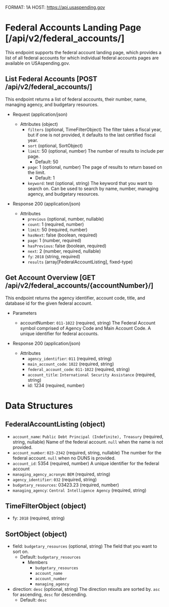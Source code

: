 FORMAT: 1A
HOST: https://api.usaspending.gov

# Federal Accounts Landing Page [/api/v2/federal_accounts/]

This endpoint supports the federal account landing page, which provides a list of all federal accounts for which individual federal accounts pages are available on USAspending.gov.

## List Federal Accounts [POST /api/v2/federal_accounts/]

This endpoint returns a list of federal accounts, their number, name, managing agency, and budgetary resources.

+ Request (application/json)
    + Attributes (object)
        + `filters` (optional, TimeFilterObject)
            The filter takes a fiscal year, but if one is not provided, it defaults to the last certified fiscal year.
        + `sort` (optional, SortObject)
        + `limit`: 50 (optional, number)
            The number of results to include per page.
            + Default: 50
        + `page`: 1 (optional, number)
            The page of results to return based on the limit.
            + Default: 1
        + `keyword`: test (optional, string)
            The keyword that you want to search on. Can be used to search by name, number, managing agency, and budgetary resources.

+ Response 200 (application/json)
    + Attributes
        + `previous` (optional, number, nullable)
        + `count`: 1 (required, number)
        + `limit`: 50 (required, number)
        + `hasNext`: false (boolean, required)
        + `page`: 1 (number, required)
        + `hasPrevious`: false (boolean, required)
        + `next`: 2 (number, required, nullable)
        + `fy`: `2018` (string, required)
        + `results` (array[FederalAccountListing], fixed-type)


## Get Account Overview [GET /api/v2/federal_accounts/{accountNumber}/]

This endpoint returns the agency identifier, account code, title, and database id for the given federal account.

+ Parameters
    + accountNumber: `011-1022` (required, string)
        The Federal Account symbol comprised of Agency Code and Main Account Code. A unique identifier for federal accounts.
        
+ Response 200 (application/json)
    + Attributes
        + `agency_identifier`: `011` (required, string)
        + `main_account_code`: `1022` (required, string)
        + `federal_account_code`: `011-1022` (required, string)
        + `account_title`: `International Security Assistance` (required, string)
        + id: 1234 (required, number)

# Data Structures

## FederalAccountListing (object)
+ `account_name`: `Public Debt Principal (Indefinite), Treasury` (required, string, nullable)
    Name of the federal account. `null` when the name is not provided.
+ `account_number`: `023-2342` (required, string, nullable)
    The number for the federal account. `null` when no DUNS is provided.
+ `account_id`: 5354 (required, number)
    A unique identifier for the federal account
+ `managing_agency_acronym`: `BEM` (required, string)
+ `agency_identifier`: `032` (required, string)
+ `budgetary_resources`: 03423.23 (required, number)
+ `managing_agency`: `Central Intelligence Agency` (required, string)

## TimeFilterObject (object)
+ fy: `2018` (required, string)

## SortObject (object)
+ field: `budgetary_resources` (optional, string)
    The field that you want to sort on.
    + Default: `budgetary_resources`
        + Members
            + `budgetary_resources`
            + `account_name`
            + `account_number`
            + `managing_agency`
+ direction: `desc` (optional, string)
    The direction results are sorted by. `asc` for ascending, `desc` for descending.
    + Default: `desc`